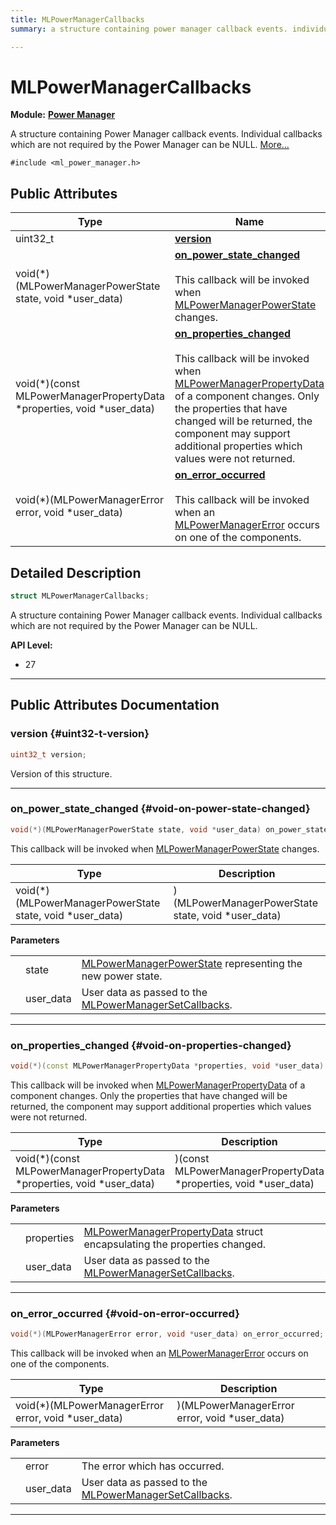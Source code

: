 ```yaml
---
title: MLPowerManagerCallbacks
summary: a structure containing power manager callback events. individual callbacks which are not required by the power manager can be null. 

---
```


# MLPowerManagerCallbacks

**Module:** **[Power Manager](/versioned_docs/version-31-Aug-2023/api-ref/api/Modules/group___power_manager/group___power_manager.md)**



A structure containing Power Manager callback events. Individual callbacks which are not required by the Power Manager can be NULL.  [More...](#detailed-description)


`#include <ml_power_manager.h>`

## Public Attributes

| Type           | Name           |
| -------------- | -------------- |
| uint32_t | **[version](/versioned_docs/version-31-Aug-2023/api-ref/api/Modules/group___power_manager/struct_m_l_power_manager_callbacks.md#uint32-t-version)**  |
| void(*)(MLPowerManagerPowerState state, void *user_data) | **[on_power_state_changed](/versioned_docs/version-31-Aug-2023/api-ref/api/Modules/group___power_manager/struct_m_l_power_manager_callbacks.md#void-on-power-state-changed)** <br></br>This callback will be invoked when [MLPowerManagerPowerState](/versioned_docs/version-31-Aug-2023/api-ref/api/Modules/group___power_manager/group___power_manager.md#enum-mlpowermanagerpowerstate) changes.  |
| void(*)(const MLPowerManagerPropertyData *properties, void *user_data) | **[on_properties_changed](/versioned_docs/version-31-Aug-2023/api-ref/api/Modules/group___power_manager/struct_m_l_power_manager_callbacks.md#void-on-properties-changed)** <br></br>This callback will be invoked when [MLPowerManagerPropertyData](/versioned_docs/version-31-Aug-2023/api-ref/api/Modules/group___power_manager/struct_m_l_power_manager_property_data.md) of a component changes. Only the properties that have changed will be returned, the component may support additional properties which values were not returned.  |
| void(*)(MLPowerManagerError error, void *user_data) | **[on_error_occurred](/versioned_docs/version-31-Aug-2023/api-ref/api/Modules/group___power_manager/struct_m_l_power_manager_callbacks.md#void-on-error-occurred)** <br></br>This callback will be invoked when an [MLPowerManagerError](/versioned_docs/version-31-Aug-2023/api-ref/api/Modules/group___power_manager/group___power_manager.md#enum-mlpowermanagererror) occurs on one of the components.  |

## Detailed Description

```cpp
struct MLPowerManagerCallbacks;
```

A structure containing Power Manager callback events. Individual callbacks which are not required by the Power Manager can be NULL. 




**API Level:**
  * 27




-----------
## Public Attributes Documentation

### version {#uint32-t-version}

```cpp
uint32_t version;
```


Version of this structure. 





-----------

### on_power_state_changed {#void-on-power-state-changed}

```cpp
void(*)(MLPowerManagerPowerState state, void *user_data) on_power_state_changed;
```

This callback will be invoked when [MLPowerManagerPowerState](/versioned_docs/version-31-Aug-2023/api-ref/api/Modules/group___power_manager/group___power_manager.md#enum-mlpowermanagerpowerstate) changes. 


| Type | Description |
|--|--|
| void(*)(MLPowerManagerPowerState state, void *user_data) | )(MLPowerManagerPowerState state, void *user_data) |


**Parameters**

|  |   |   |
|--|--|--|
|  |state|[MLPowerManagerPowerState](/versioned_docs/version-31-Aug-2023/api-ref/api/Modules/group___power_manager/group___power_manager.md#enum-mlpowermanagerpowerstate) representing the new power state. |
|  |user_data|User data as passed to the [MLPowerManagerSetCallbacks](/versioned_docs/version-31-Aug-2023/api-ref/api/Modules/group___power_manager/group___power_manager.md#mlresult-mlpowermanagersetcallbacks). |




-----------

### on_properties_changed {#void-on-properties-changed}

```cpp
void(*)(const MLPowerManagerPropertyData *properties, void *user_data) on_properties_changed;
```

This callback will be invoked when [MLPowerManagerPropertyData](/versioned_docs/version-31-Aug-2023/api-ref/api/Modules/group___power_manager/struct_m_l_power_manager_property_data.md) of a component changes. Only the properties that have changed will be returned, the component may support additional properties which values were not returned. 


| Type | Description |
|--|--|
| void(*)(const MLPowerManagerPropertyData *properties, void *user_data) | )(const MLPowerManagerPropertyData *properties, void *user_data) |


**Parameters**

|  |   |   |
|--|--|--|
|  |properties|[MLPowerManagerPropertyData](/versioned_docs/version-31-Aug-2023/api-ref/api/Modules/group___power_manager/struct_m_l_power_manager_property_data.md) struct encapsulating the properties changed. |
|  |user_data|User data as passed to the [MLPowerManagerSetCallbacks](/versioned_docs/version-31-Aug-2023/api-ref/api/Modules/group___power_manager/group___power_manager.md#mlresult-mlpowermanagersetcallbacks). |




-----------

### on_error_occurred {#void-on-error-occurred}

```cpp
void(*)(MLPowerManagerError error, void *user_data) on_error_occurred;
```

This callback will be invoked when an [MLPowerManagerError](/versioned_docs/version-31-Aug-2023/api-ref/api/Modules/group___power_manager/group___power_manager.md#enum-mlpowermanagererror) occurs on one of the components. 


| Type | Description |
|--|--|
| void(*)(MLPowerManagerError error, void *user_data) | )(MLPowerManagerError error, void *user_data) |


**Parameters**

|  |   |   |
|--|--|--|
|  |error|The error which has occurred. |
|  |user_data|User data as passed to the [MLPowerManagerSetCallbacks](/versioned_docs/version-31-Aug-2023/api-ref/api/Modules/group___power_manager/group___power_manager.md#mlresult-mlpowermanagersetcallbacks). |




-----------


